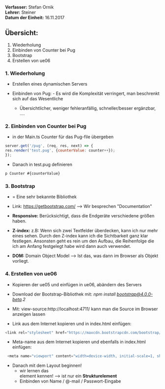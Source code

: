 **Verfasser:** Stefan Ornik   
**Lehrer:** Steiner   
**Datum der Einheit:** 16.11.2017
   
## Übersicht: 

1. Wiederholung
2. Einbinden von Counter bei Pug
3. Bootstrap
4. Erstellen von ue06

### 1. Wiederholung
- Erstellen eines dynamischen Servers

- Einbinden von Pug:
    	- Es wird die Komplexität verringert, man beschrenkt sich auf das Wesentliche
	- Übersichtlicher, weniger fehleranfällig, schneller/besser ergänzbar, ....

### 2. Einbinden von Counter bei Pug  
- in der Main.ts Counter für das Pug-file übergeben

```javascript
server.get('/pug', (req, res, next) => {
res.render('test.pug', {counterValue: counter++});
});
``` 

- Danach in test.pug definieren

```javascript
p Counter #{counterValue}
```

### 3. Bootstrap
- = Eine sehr bekannte Bibliothek
- Link: https://getbootstrap.com/ --> Wir besprechen "Documentation"

- **Responsive:** Berücksichtigt, dass die Endgeräte verschiedene größen haben.
- **Z-index:** z.B: Wenn sich zwei Textfelder überdecken, kann ich nur mehr eines sehen. Durch den Z-index kann ich die Sichtbarkeit ganz klar festlegen. Ansonsten geht es rein um den Aufbau, die Reihenfolge die ich am Anfang festgelegt habe wird dann auch verwendet.
- **DOM:** Domain Object Model --> Ist das, was dann im Browser als Objekt vorliegt. 

### 4. Erstellen von ue06
- Kopieren der ue05 und einfügen in ue06, abändern des Servers
- Download der Bootstrap-Bibliothek mit: _npm install bootstrap@4.0.0-beta.2_

- Mit: view-source:http://localhost:4711/ kann man die Source im Browser anzeigen lassen

- Link aus dem Internet kopieren und in index.html einfügen: 

```javascript
<link rel="stylesheet" href="https://maxcdn.bootstrapcdn.com/bootstrap/4.0.0-beta.2/css/bootstrap.min.css" integrity="sha384-PsH8R72JQ3SOdhVi3uxftmaW6Vc51MKb0q5P2rRUpPvrszuE4W1povHYgTpBfshb" crossorigin="anonymous">
```

- Meta-name aus dem Internet kopieren und ebenfalls in index.html einfügen:

```javascript
 <meta name="viewport" content="width=device-width, initial-scale=1, shrink-to-fit=no">
```

- Danach mit dem Layout beginnen! 
	- wir lernen das <div> element kennen! --> ist nur ein **Strukturelement** 
	- Einbinden von Name / @-mail / Passwort-Eingabe 




